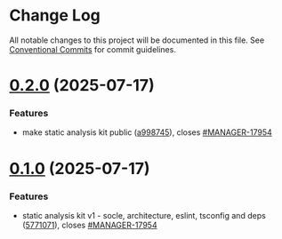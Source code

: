 # Change Log

All notable changes to this project will be documented in this file.
See [Conventional Commits](https://conventionalcommits.org) for commit guidelines.

# [0.2.0](https://github.com/ovh/manager/compare/@ovh-ux/manager-static-analysis-kit@0.1.0...@ovh-ux/manager-static-analysis-kit@0.2.0) (2025-07-17)


### Features

* make static analysis kit public ([a998745](https://github.com/ovh/manager/commit/a998745cfb3101df0cab7a4530bca7cd87fc7025)), closes [#MANAGER-17954](https://github.com/ovh/manager/issues/MANAGER-17954)





# [0.1.0](https://github.com/ovh/manager/compare/@ovh-ux/manager-static-analysis-kit@0.0.1...@ovh-ux/manager-static-analysis-kit@0.1.0) (2025-07-17)


### Features

* static analysis kit v1 - socle, architecture, eslint, tsconfig and deps ([5771071](https://github.com/ovh/manager/commit/577107168272904bf8a7a53a14a40b9ae52916ab)), closes [#MANAGER-17954](https://github.com/ovh/manager/issues/MANAGER-17954)
